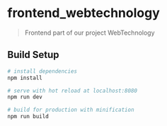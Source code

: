 # frontend_webtechnology

> Frontend part of our project WebTechnology

## Build Setup

``` bash
# install dependencies
npm install

# serve with hot reload at localhost:8080
npm run dev

# build for production with minification
npm run build
```